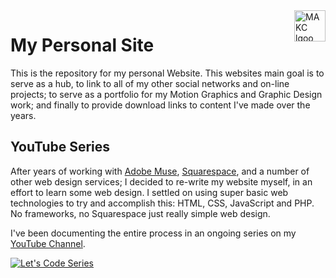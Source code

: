 <a href="https://makc.co">
    <img src="https://makccr.github.io/images/github-header.svg" alt="MAKC lgoo" title="MAKC" align="right" height="50" />
</a>

# My Personal Site
This is the repository for my personal Website. This websites main goal is to serve as a hub, to link to all of my other social networks and on-line projects; to serve as a portfolio for my Motion Graphics and Graphic Design work; and finally to provide download links to content I've made over the years. 

## YouTube Series 
After years of working with [Adobe Muse](http://muse.adobe.com/), [Squarespace](https://www.squarespace.com/), and a number of other web design services; I decided to re-write my website myself, in an effort to learn some web design. I settled on using super basic web technologies to try and accomplish this: HTML, CSS, JavaScript and PHP. No frameworks, no Squarespace just really simple web design. 

I've been documenting the entire process in an ongoing series on my [YouTube Channel](https://youtube.com/c/makccr). 

[![Let's Code Series](https://img.youtube.com/vi/avjB5rQMm24/maxresdefault.jpg)](https://www.youtube.com/playlist?list=PLIYVhRocqRoT6yvieIyNehUz6VnB6hXhF)
